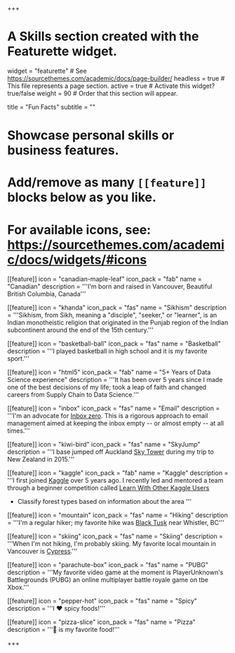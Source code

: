+++
# A Skills section created with the Featurette widget.
widget = "featurette"  # See https://sourcethemes.com/academic/docs/page-builder/
headless = true  # This file represents a page section.
active = true  # Activate this widget? true/false
weight = 90  # Order that this section will appear.

title = "Fun Facts"
subtitle = ""

# Showcase personal skills or business features.
# 
# Add/remove as many `[[feature]]` blocks below as you like.
# 
# For available icons, see: https://sourcethemes.com/academic/docs/widgets/#icons

[[feature]]
  icon = "canadian-maple-leaf"
  icon_pack = "fab"
  name = "Canadian"
  description = '''I'm born and raised in Vancouver, Beautiful British Columbia, Canada'''

[[feature]]
  icon = "khanda"
  icon_pack = "fas"
  name = "Sikhism"
  description = '''Sikhism, from Sikh, meaning a "disciple", "seeker," or "learner", is an Indian monotheistic religion that originated in the Punjab region of the Indian subcontinent around the end of the 15th century.'''

[[feature]]
  icon = "basketball-ball"
  icon_pack = "fas"
  name = "Basketball"
  description = '''I played basketball in high school and it is my favorite sport.'''

[[feature]]
  icon = "html5"
  icon_pack = "fab"
  name = "5+ Years of Data Science experience"
  description = '''It has been over 5 years since I made one of the best decisions of my life; took a leap of faith and changed careers from Supply Chain to Data Science.'''

[[feature]]
  icon = "inbox"
  icon_pack = "fas"
  name = "Email"
  description = '''I'm an advocate for [Inbox zero](https://whatis.techtarget.com/definition/inbox-zero). This is a rigorous approach to email management aimed at keeping the inbox empty -- or almost empty -- at all times.'''

[[feature]]
  icon = "kiwi-bird"
  icon_pack = "fas"
  name = "SkyJump"
  description = '''I base jumped off Auckland [Sky Tower](https://www.everythingnewzealand.com/skyjump-and-skywalk-auckland-1068/)  during my trip to New Zealand in 2015.'''

[[feature]]
  icon = "kaggle"
  icon_pack = "fab"
  name = "Kaggle"
  description = '''I first joined [Kaggle](https://www.kaggle.com/jassohi) over 5 years ago. I recently led and mentored a team through a beginner competition called [Learn With Other Kaggle Users](https://www.kaggle.com/c/learn-together)
- Classify forest types based on information about the area '''

[[feature]]
  icon = "mountain"
  icon_pack = "fas"
  name = "Hiking"
  description = '''I'm a regular hiker; my favorite hike was [Black Tusk](https://www.vancouvertrails.com/trails/black-tusk/) near Whistler, BC'''

[[feature]]
  icon = "skiing"
  icon_pack = "fas"
  name = "Skiing"
  description = '''When I'm not hiking, I'm probably skiing. My favorite local mountain in Vancouver is [Cypress]( https://www.cypressmountain.com/).'''

[[feature]]
  icon = "parachute-box"
  icon_pack = "fas"
  name = "PUBG"
  description = '''My favorite video game at the moment is PlayerUnknown's Battlegrounds (PUBG) an online multiplayer battle royale game on tbe Xbox.'''
  
[[feature]]
  icon = "pepper-hot"
  icon_pack = "fas"
  name = "Spicy"
  description = '''I ❤️ spicy foods!'''

[[feature]]
  icon = "pizza-slice"
  icon_pack = "fas"
  name = "Pizza"
  description = '''🍕 is my favorite food!'''
  
+++

